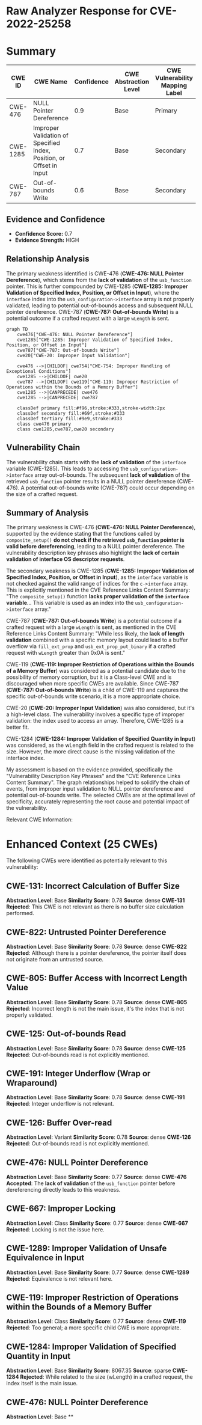 # Raw Analyzer Response for CVE-2022-25258

# Summary
| CWE ID | CWE Name | Confidence | CWE Abstraction Level | CWE Vulnerability Mapping Label | CWE-Vulnerability Mapping Notes |
|---|---|---|---|---|---|
| CWE-476 | NULL Pointer Dereference | 0.9 | Base | Primary | Allowed |
| CWE-1285 | Improper Validation of Specified Index, Position, or Offset in Input | 0.7 | Base | Secondary | Allowed |
| CWE-787 | Out-of-bounds Write | 0.6 | Base | Secondary | Allowed |

## Evidence and Confidence

*   **Confidence Score:** 0.7
*   **Evidence Strength:** HIGH

## Relationship Analysis
The primary weakness identified is CWE-476 (**CWE-476: NULL Pointer Dereference**), which stems from the **lack of validation** of the `usb_function` pointer. This is further compounded by CWE-1285 (**CWE-1285: Improper Validation of Specified Index, Position, or Offset in Input**), where the `interface` index into the `usb_configuration->interface` array is not properly validated, leading to potential out-of-bounds access and subsequent NULL pointer dereference. CWE-787 (**CWE-787: Out-of-bounds Write**) is a potential outcome if a crafted request with a large `wLength` is sent.

```mermaid
graph TD
    cwe476["CWE-476: NULL Pointer Dereference"]
    cwe1285["CWE-1285: Improper Validation of Specified Index, Position, or Offset in Input"]
    cwe787["CWE-787: Out-of-bounds Write"]
    cwe20["CWE-20: Improper Input Validation"]

    cwe476 -->|CHILDOF| cwe754["CWE-754: Improper Handling of Exceptional Conditions"]
    cwe1285 -->|CHILDOF| cwe20
    cwe787 -->|CHILDOF| cwe119["CWE-119: Improper Restriction of Operations within the Bounds of a Memory Buffer"]
    cwe1285 -->|CANPRECEDE| cwe476
    cwe1285 -->|CANPRECEDE| cwe787

    classDef primary fill:#f96,stroke:#333,stroke-width:2px
    classDef secondary fill:#69f,stroke:#333
    classDef tertiary fill:#9e9,stroke:#333
    class cwe476 primary
    class cwe1285,cwe787,cwe20 secondary
```

## Vulnerability Chain
The vulnerability chain starts with the **lack of validation** of the `interface` variable (CWE-1285). This leads to accessing the `usb_configuration->interface` array out-of-bounds. The subsequent **lack of validation** of the retrieved `usb_function` pointer results in a NULL pointer dereference (CWE-476). A potential out-of-bounds write (CWE-787) could occur depending on the size of a crafted request.

## Summary of Analysis
The primary weakness is CWE-476 (**CWE-476: NULL Pointer Dereference**), supported by the evidence stating that the functions called by `composite_setup()` **do not check if the retrieved `usb_function` pointer is valid before dereferencing**, leading to a NULL pointer dereference. The vulnerability description key phrases also highlight the **lack of certain validation of interface OS descriptor requests**.

The secondary weakness is CWE-1285 (**CWE-1285: Improper Validation of Specified Index, Position, or Offset in Input**), as the `interface` variable is not checked against the valid range of indices for the `c->interface` array. This is explicitly mentioned in the CVE Reference Links Content Summary: "The `composite_setup()` function **lacks proper validation of the `interface` variable**... This variable is used as an index into the `usb_configuration->interface` array."

CWE-787 (**CWE-787: Out-of-bounds Write**) is a potential outcome if a crafted request with a large `wLength` is sent, as mentioned in the CVE Reference Links Content Summary: "While less likely, the **lack of length validation** combined with a specific memory layout could lead to a buffer overflow via `fill_ext_prop` and `usb_ext_prop_put_binary` if a crafted request with `wLength` greater than 0x0A is sent."

CWE-119 (**CWE-119: Improper Restriction of Operations within the Bounds of a Memory Buffer**) was considered as a potential candidate due to the possibility of memory corruption, but it is a Class-level CWE and is discouraged when more specific CWEs are available. Since CWE-787 (**CWE-787: Out-of-bounds Write**) is a child of CWE-119 and captures the specific out-of-bounds write scenario, it is a more appropriate choice.

CWE-20 (**CWE-20: Improper Input Validation**) was also considered, but it's a high-level class. The vulnerability involves a specific type of improper validation: the index used to access an array. Therefore, CWE-1285 is a better fit.

CWE-1284 (**CWE-1284: Improper Validation of Specified Quantity in Input**) was considered, as the wLength field in the crafted request is related to the size. However, the more direct cause is the missing validation of the interface index.

My assessment is based on the evidence provided, specifically the "Vulnerability Description Key Phrases" and the "CVE Reference Links Content Summary". The graph relationships helped to solidify the chain of events, from improper input validation to NULL pointer dereference and potential out-of-bounds write. The selected CWEs are at the optimal level of specificity, accurately representing the root cause and potential impact of the vulnerability.

Relevant CWE Information:
# Enhanced Context (25 CWEs)
The following CWEs were identified as potentially relevant to this vulnerability:

## CWE-131: Incorrect Calculation of Buffer Size
**Abstraction Level**: Base
**Similarity Score**: 0.78
**Source**: dense
**CWE-131 Rejected**: This CWE is not relevant as there is no buffer size calculation performed.

## CWE-822: Untrusted Pointer Dereference
**Abstraction Level**: Base
**Similarity Score**: 0.78
**Source**: dense
**CWE-822 Rejected**: Although there is a pointer dereference, the pointer itself does not originate from an untrusted source.

## CWE-805: Buffer Access with Incorrect Length Value
**Abstraction Level**: Base
**Similarity Score**: 0.78
**Source**: dense
**CWE-805 Rejected**: Incorrect length is not the main issue, it's the index that is not properly validated.

## CWE-125: Out-of-bounds Read
**Abstraction Level**: Base
**Similarity Score**: 0.78
**Source**: dense
**CWE-125 Rejected**: Out-of-bounds read is not explicitly mentioned.

## CWE-191: Integer Underflow (Wrap or Wraparound)
**Abstraction Level**: Base
**Similarity Score**: 0.78
**Source**: dense
**CWE-191 Rejected**: Integer underflow is not relevant.

## CWE-126: Buffer Over-read
**Abstraction Level**: Variant
**Similarity Score**: 0.78
**Source**: dense
**CWE-126 Rejected**: Out-of-bounds read is not explicitly mentioned.

## CWE-476: NULL Pointer Dereference
**Abstraction Level**: Base
**Similarity Score**: 0.77
**Source**: dense
**CWE-476 Accepted**: The **lack of validation** of the `usb_function` pointer before dereferencing directly leads to this weakness.

## CWE-667: Improper Locking
**Abstraction Level**: Class
**Similarity Score**: 0.77
**Source**: dense
**CWE-667 Rejected**: Locking is not the issue here.

## CWE-1289: Improper Validation of Unsafe Equivalence in Input
**Abstraction Level**: Base
**Similarity Score**: 0.77
**Source**: dense
**CWE-1289 Rejected**: Equivalence is not relevant here.

## CWE-119: Improper Restriction of Operations within the Bounds of a Memory Buffer
**Abstraction Level**: Class
**Similarity Score**: 0.77
**Source**: dense
**CWE-119 Rejected**: Too general; a more specific child CWE is more appropriate.

## CWE-1284: Improper Validation of Specified Quantity in Input
**Abstraction Level**: Base
**Similarity Score**: 8067.35
**Source**: sparse
**CWE-1284 Rejected**: While related to the size (wLength) in a crafted request, the index itself is the main issue.

## CWE-476: NULL Pointer Dereference
**Abstraction Level**: Base
**